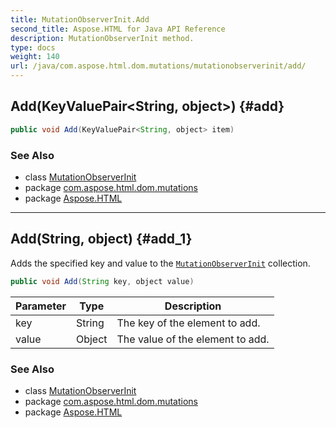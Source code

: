 ```yaml
---
title: MutationObserverInit.Add
second_title: Aspose.HTML for Java API Reference
description: MutationObserverInit method. 
type: docs
weight: 140
url: /java/com.aspose.html.dom.mutations/mutationobserverinit/add/
---
```

## Add(KeyValuePair&lt;String, object&gt;) {#add}

```java
public void Add(KeyValuePair<String, object> item)
```

### See Also

* class [MutationObserverInit](../)
* package [com.aspose.html.dom.mutations](../../mutationobserverinit/)
* package [Aspose.HTML](../../../)

---

## Add(String, object) {#add_1}

Adds the specified key and value to the [`MutationObserverInit`](../) collection.

```java
public void Add(String key, object value)
```

| Parameter | Type | Description |
| --- | --- | --- |
| key | String | The key of the element to add. |
| value | Object | The value of the element to add. |

### See Also

* class [MutationObserverInit](../)
* package [com.aspose.html.dom.mutations](../../mutationobserverinit/)
* package [Aspose.HTML](../../../)
